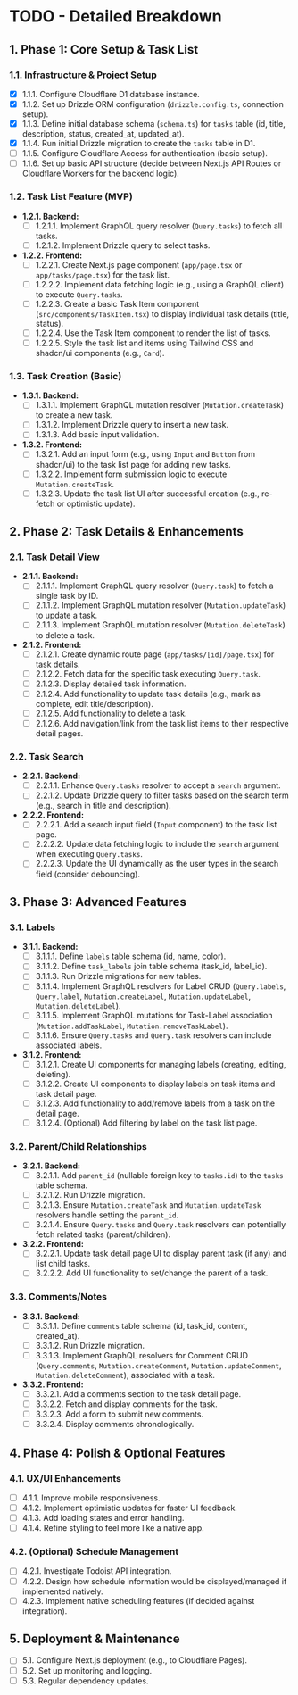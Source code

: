 # TODO - Detailed Breakdown

## 1. Phase 1: Core Setup & Task List

### 1.1. Infrastructure & Project Setup
- [x] 1.1.1. Configure Cloudflare D1 database instance.
- [x] 1.1.2. Set up Drizzle ORM configuration (`drizzle.config.ts`, connection setup).
- [x] 1.1.3. Define initial database schema (`schema.ts`) for `tasks` table (id, title, description, status, created_at, updated_at).
- [x] 1.1.4. Run initial Drizzle migration to create the `tasks` table in D1.
- [ ] 1.1.5. Configure Cloudflare Access for authentication (basic setup).
- [ ] 1.1.6. Set up basic API structure (decide between Next.js API Routes or Cloudflare Workers for the backend logic).

### 1.2. Task List Feature (MVP)
- **1.2.1. Backend:**
  - [ ] 1.2.1.1. Implement GraphQL query resolver (`Query.tasks`) to fetch all tasks.
  - [ ] 1.2.1.2. Implement Drizzle query to select tasks.
- **1.2.2. Frontend:**
  - [ ] 1.2.2.1. Create Next.js page component (`app/page.tsx` or `app/tasks/page.tsx`) for the task list.
  - [ ] 1.2.2.2. Implement data fetching logic (e.g., using a GraphQL client) to execute `Query.tasks`.
  - [ ] 1.2.2.3. Create a basic Task Item component (`src/components/TaskItem.tsx`) to display individual task details (title, status).
  - [ ] 1.2.2.4. Use the Task Item component to render the list of tasks.
  - [ ] 1.2.2.5. Style the task list and items using Tailwind CSS and shadcn/ui components (e.g., `Card`).

### 1.3. Task Creation (Basic)
- **1.3.1. Backend:**
  - [ ] 1.3.1.1. Implement GraphQL mutation resolver (`Mutation.createTask`) to create a new task.
  - [ ] 1.3.1.2. Implement Drizzle query to insert a new task.
  - [ ] 1.3.1.3. Add basic input validation.
- **1.3.2. Frontend:**
  - [ ] 1.3.2.1. Add an input form (e.g., using `Input` and `Button` from shadcn/ui) to the task list page for adding new tasks.
  - [ ] 1.3.2.2. Implement form submission logic to execute `Mutation.createTask`.
  - [ ] 1.3.2.3. Update the task list UI after successful creation (e.g., re-fetch or optimistic update).

## 2. Phase 2: Task Details & Enhancements

### 2.1. Task Detail View
- **2.1.1. Backend:**
  - [ ] 2.1.1.1. Implement GraphQL query resolver (`Query.task`) to fetch a single task by ID.
  - [ ] 2.1.1.2. Implement GraphQL mutation resolver (`Mutation.updateTask`) to update a task.
  - [ ] 2.1.1.3. Implement GraphQL mutation resolver (`Mutation.deleteTask`) to delete a task.
- **2.1.2. Frontend:**
  - [ ] 2.1.2.1. Create dynamic route page (`app/tasks/[id]/page.tsx`) for task details.
  - [ ] 2.1.2.2. Fetch data for the specific task executing `Query.task`.
  - [ ] 2.1.2.3. Display detailed task information.
  - [ ] 2.1.2.4. Add functionality to update task details (e.g., mark as complete, edit title/description).
  - [ ] 2.1.2.5. Add functionality to delete a task.
  - [ ] 2.1.2.6. Add navigation/link from the task list items to their respective detail pages.

### 2.2. Task Search
- **2.2.1. Backend:**
  - [ ] 2.2.1.1. Enhance `Query.tasks` resolver to accept a `search` argument.
  - [ ] 2.2.1.2. Update Drizzle query to filter tasks based on the search term (e.g., search in title and description).
- **2.2.2. Frontend:**
  - [ ] 2.2.2.1. Add a search input field (`Input` component) to the task list page.
  - [ ] 2.2.2.2. Update data fetching logic to include the `search` argument when executing `Query.tasks`.
  - [ ] 2.2.2.3. Update the UI dynamically as the user types in the search field (consider debouncing).

## 3. Phase 3: Advanced Features

### 3.1. Labels
- **3.1.1. Backend:**
  - [ ] 3.1.1.1. Define `labels` table schema (id, name, color).
  - [ ] 3.1.1.2. Define `task_labels` join table schema (task_id, label_id).
  - [ ] 3.1.1.3. Run Drizzle migrations for new tables.
  - [ ] 3.1.1.4. Implement GraphQL resolvers for Label CRUD (`Query.labels`, `Query.label`, `Mutation.createLabel`, `Mutation.updateLabel`, `Mutation.deleteLabel`).
  - [ ] 3.1.1.5. Implement GraphQL mutations for Task-Label association (`Mutation.addTaskLabel`, `Mutation.removeTaskLabel`).
  - [ ] 3.1.1.6. Ensure `Query.tasks` and `Query.task` resolvers can include associated labels.
- **3.1.2. Frontend:**
  - [ ] 3.1.2.1. Create UI components for managing labels (creating, editing, deleting).
  - [ ] 3.1.2.2. Create UI components to display labels on task items and task detail page.
  - [ ] 3.1.2.3. Add functionality to add/remove labels from a task on the detail page.
  - [ ] 3.1.2.4. (Optional) Add filtering by label on the task list page.

### 3.2. Parent/Child Relationships
- **3.2.1. Backend:**
  - [ ] 3.2.1.1. Add `parent_id` (nullable foreign key to `tasks.id`) to the `tasks` table schema.
  - [ ] 3.2.1.2. Run Drizzle migration.
  - [ ] 3.2.1.3. Ensure `Mutation.createTask` and `Mutation.updateTask` resolvers handle setting the `parent_id`.
  - [ ] 3.2.1.4. Ensure `Query.tasks` and `Query.task` resolvers can potentially fetch related tasks (parent/children).
- **3.2.2. Frontend:**
  - [ ] 3.2.2.1. Update task detail page UI to display parent task (if any) and list child tasks.
  - [ ] 3.2.2.2. Add UI functionality to set/change the parent of a task.

### 3.3. Comments/Notes
- **3.3.1. Backend:**
  - [ ] 3.3.1.1. Define `comments` table schema (id, task_id, content, created_at).
  - [ ] 3.3.1.2. Run Drizzle migration.
  - [ ] 3.3.1.3. Implement GraphQL resolvers for Comment CRUD (`Query.comments`, `Mutation.createComment`, `Mutation.updateComment`, `Mutation.deleteComment`), associated with a task.
- **3.3.2. Frontend:**
  - [ ] 3.3.2.1. Add a comments section to the task detail page.
  - [ ] 3.3.2.2. Fetch and display comments for the task.
  - [ ] 3.3.2.3. Add a form to submit new comments.
  - [ ] 3.3.2.4. Display comments chronologically.

## 4. Phase 4: Polish & Optional Features

### 4.1. UX/UI Enhancements
- [ ] 4.1.1. Improve mobile responsiveness.
- [ ] 4.1.2. Implement optimistic updates for faster UI feedback.
- [ ] 4.1.3. Add loading states and error handling.
- [ ] 4.1.4. Refine styling to feel more like a native app.

### 4.2. (Optional) Schedule Management
- [ ] 4.2.1. Investigate Todoist API integration.
- [ ] 4.2.2. Design how schedule information would be displayed/managed if implemented natively.
- [ ] 4.2.3. Implement native scheduling features (if decided against integration).

## 5. Deployment & Maintenance
- [ ] 5.1. Configure Next.js deployment (e.g., to Cloudflare Pages).
- [ ] 5.2. Set up monitoring and logging.
- [ ] 5.3. Regular dependency updates.